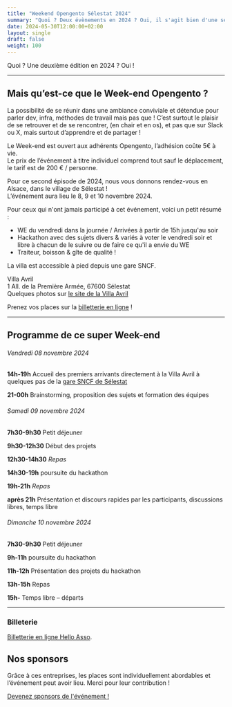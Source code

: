 ```yaml
---
title: "Weekend Opengento Sélestat 2024"
summary: "Quoi ? Deux évènements en 2024 ? Oui, il s'agit bien d'une seconde édition du weekend Opengento, mais cette fois ça sera en Alsace !"
date: 2024-05-30T12:00:00+02:00
layout: single
draft: false
weight: 100
---
```


Quoi ? Une deuxième édition en 2024 ? Oui !

------

## Mais qu’est-ce que le Week-end Opengento ?

La possibilité de se réunir dans une ambiance conviviale et détendue pour parler dev, infra, méthodes de travail mais pas que ! C’est surtout le plaisir de se retrouver et de se rencontrer, (en chair et en os), et pas que sur Slack ou X, mais surtout d’apprendre et de partager !  

Le Week-end est ouvert aux adhérents Opengento, l’adhésion coûte 5€ à vie.  
Le prix de l’événement à titre individuel comprend tout sauf le déplacement, le tarif est de 200 € / personne.  

Pour ce second épisode de 2024, nous vous donnons rendez-vous en Alsace, dans le village de Sélestat !  
L’événement aura lieu le 8, 9 et 10 novembre 2024.  

Pour ceux qui n'ont jamais participé à cet événement, voici un petit résumé :  

- WE du vendredi dans la journée / Arrivées à partir de 15h jusqu'au soir  
- Hackathon avec des sujets divers & variés à voter le vendredi soir et libre à chacun de le suivre ou de faire ce qu'il a envie du WE  
- Traiteur, boisson & gîte de qualité !  

La villa est accessible à pied depuis une gare SNCF.  

Villa Avril  
1 All. de la Première Armée, 67600 Sélestat  
Quelques photos sur [le site de la Villa Avril](https://www.villa-avril.com/fr)  


Prenez vos places sur la [billetterie en ligne](https://www.helloasso.com/associations/opengento/evenements/we-opengento-selestat-2024) !

------

## Programme de ce super Week-end

###### Vendredi 08 novembre 2024

**14h-19h** Accueil des premiers arrivants directement à la Villa Avril à quelques pas de la [gare SNCF de Sélestat](https://www.google.fr/maps/dir/Gare+S%C3%A9lestat,+Place+de+la+Gare,+S%C3%A9lestat/VILLA+AVRIL+%26+SPA+SELESTAT+-+G%C3%AEte+15+personnes+-+G%C3%AEte+groupe+avec+Jacuzzi,+1+All.+de+la+Premi%C3%A8re+Arm%C3%A9e,+67600+S%C3%A9lestat/@48.2598359,7.4441057,18z/data=!3m1!4b1!4m14!4m13!1m5!1m1!1s0x479144c71895c5ed:0xa9940da4d539ec39!2m2!1d7.4431059!2d48.260052!1m5!1m1!1s0x479145f78bd2041b:0x706db100cca9206c!2m2!1d7.4476258!2d48.2596368!3e2?entry=ttu)

**21-00h** Brainstorming, proposition des sujets et formation des équipes


###### Samedi 09 novembre 2024

**7h30-9h30** Petit déjeuner

**9h30-12h30** Début des projets

**12h30-14h30** *Repas*

**14h30-19h** poursuite du hackathon

**19h-21h** *Repas*

**après 21h** Présentation et discours rapides par les participants, discussions libres, temps libre

###### Dimanche 10 novembre 2024

**7h30-9h30** Petit déjeuner

**9h-11h** poursuite du hackathon

**11h-12h** Présentation des projets du hackathon

**13h-15h** Repas

**15h-** Temps libre – départs

------

### Billeterie

[Billetterie en ligne Hello Asso](https://www.helloasso.com/associations/opengento/evenements/we-opengento-selestat-2024).

## Nos sponsors

Grâce à ces entreprises, les places sont individuellement abordables et l’événement peut avoir lieu. Merci pour leur contribution !

[Devenez sponsors de l'événement !](https://www.helloasso.com/associations/opengento/evenements/we-opengento-selestat-2024)
